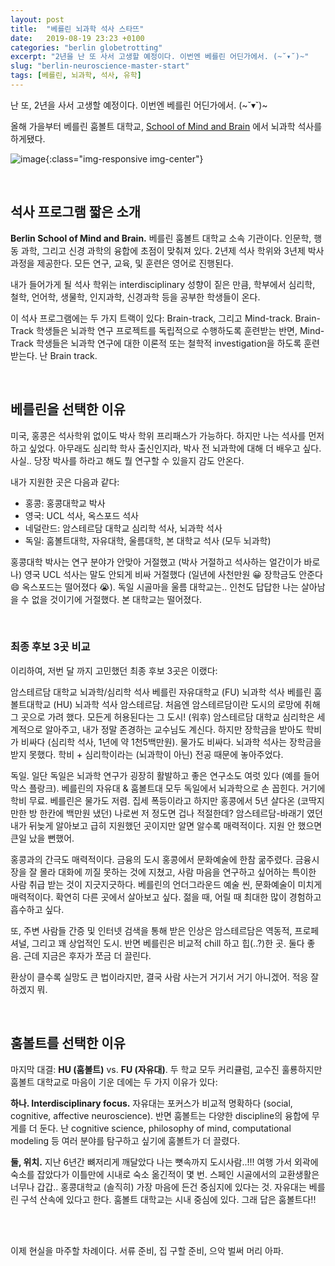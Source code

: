 ```yaml
---
layout: post
title:  "베를린 뇌과학 석사 스타뜨"
date:   2019-08-19 23:23 +0100
categories: "berlin globetrotting"
excerpt: "2년을 난 또 사서 고생할 예정이다. 이번엔 베를린 어딘가에서. (~˘▾˘)~"
slug: "berlin-neuroscience-master-start"
tags: [베를린, 뇌과학, 석사, 유학]
---
```


난 또, 2년을 사서 고생할 예정이다. 이번엔 베를린 어딘가에서. (~˘▾˘)~

올해 가을부터 베를린 훔볼트 대학교, [School of Mind and Brain](http://www.mind-and-brain.de/home/) 에서 뇌과학 석사를 하게됐다.

![image](https://i1.wp.com/media.giphy.com/media/3oz8xRF0v9WMAUVLNK/giphy.gif?resize=467%2C311&ssl=1){:class="img-responsive img-center"}

<br>

## 석사 프로그램 짧은 소개

**Berlin School of Mind and Brain.** 베를린 훔볼트 대학교 소속 기관이다. 인문학, 행동 과학, 그리고 신경 과학의 융합에 초점이 맞춰져 있다. 2년제 석사 학위와 3년제 박사 과정을 제공한다. 모든 연구, 교육, 및 훈련은 영어로 진행된다.

내가 들어가게 될 석사 학위는 interdisciplinary 성향이 짙은 만큼, 학부에서 심리학, 철학, 언어학, 생물학, 인지과학, 신경과학 등을 공부한 학생들이 온다.

이 석사 프로그램에는 두 가지 트랙이 있다: Brain-track, 그리고 Mind-track. Brain-Track 학생들은 뇌과학 연구 프로젝트를 독립적으로 수행하도록 훈련받는 반면, Mind-Track 학생들은 뇌과학 연구에 대한 이론적 또는 철학적 investigation을 하도록 훈련받는다. 난 Brain track.

<br>

## 베를린을 선택한 이유
미국, 홍콩은 석사학위 없이도 박사 학위 프리패스가 가능하다. 하지만 나는 석사를 먼저 하고 싶었다. 아무래도 심리학 학사 출신인지라, 박사 전 뇌과학에 대해 더 배우고 싶다. 사실.. 당장 박사를 하라고 해도 뭘 연구할 수 있을지 감도 안온다.

내가 지원한 곳은 다음과 같다:
* 홍콩: 홍콩대학교 박사
* 영국: UCL 석사, 옥스포드 석사
* 네덜란드: 암스테르담 대학교 심리학 석사, 뇌과학 석사
* 독일: 훔볼트대학, 자유대학, 울름대학, 본 대학교 석사 (모두 뇌과학)

홍콩대학 박사는 연구 분야가 안맞아 거절했고 (박사 거절하고 석사하는 얼간이가 바로 나) 영국 UCL 석사는 말도 안되게 비싸 거절했다 (일년에 사천만원 😀 장학금도 안준다 😄 옥스포드는 떨어졌다 😭). 독일 시골마을 울름 대학교는.. 인천도 답답한 나는 살아남을 수 없을 것이기에 거절했다. 본 대학교는 떨어졌다.

<br>

### 최종 후보 3곳 비교
이리하여, 저번 달 까지 고민했던 최종 후보 3곳은 이랬다:

암스테르담 대학교 뇌과학/심리학 석사
베를린 자유대학교 (FU) 뇌과학 석사 
베를린 훔볼트대학교 (HU) 뇌과학 석사
암스테르담. 처음엔 암스테르담이란 도시의 로망에 취해 그 곳으로 가려 했다. 모든게 허용된다는 그 도시! (워후) 암스테르담 대학교 심리학은 세계적으로 알아주고, 내가 정말 존경하는 교수님도 계신다. 하지만 장학금을 받아도 학비가 비싸다 (심리학 석사, 1년에 약 1천5백만원). 물가도 비싸다. 뇌과학 석사는 장학금을 받지 못했다. 학비 + 심리학이라는 (뇌과학이 아닌) 전공 때문에 놓아주었다.

독일. 일단 독일은 뇌과학 연구가 굉장히 활발하고 좋은 연구소도 여럿 있다 (예를 들어 막스 플랑크). 베를린의 자유대 & 훔볼트대 모두 독일에서 뇌과학으로 손 꼽힌다. 거기에 학비 무료. 베를린은 물가도 저렴. 집세 폭등이라고 하지만 홍콩에서 5년 살다온 (코딱지만한 방 한칸에 백만원 냈던) 나로썬 저 정도면 겁나 적절한데? 암스테르담-바래기 였던 내가 뒤늦게 알아보고 급히 지원했던 곳이지만 알면 알수록 매력적이다. 지원 안 했으면 큰일 났을 뻔했어.

홍콩과의 간극도 매력적이다. 금융의 도시 홍콩에서 문화예술에 한참 굶주렸다. 금융시장을 잘 몰라 대화에 끼질 못하는 것에 지쳤고, 사람 마음을 연구하고 싶어하는 특이한 사람 취급 받는 것이 지긋지긋하다. 베를린의 언더그라운드 예술 씬, 문화예술이 미치게 매력적이다. 확연히 다른 곳에서 살아보고 싶다. 젊을 때, 어릴 때 최대한 많이 경험하고 흡수하고 싶다.

또, 주변 사람들 간증 및 인터넷 검색을 통해 받은 인상은 암스테르담은 역동적, 프로페셔널, 그리고 꽤 상업적인 도시. 반면 베를린은 비교적 chill 하고 힙(..?)한 곳. 둘다 좋음. 근데 지금은 후자가 쪼금 더 끌린다.

환상이 클수록 실망도 큰 법이라지만, 결국 사람 사는거 거기서 거기 아니겠어. 적응 잘 하겠지 뭐.

<br>

## 훔볼트를 선택한 이유
마지막 대결: **HU (훔볼트)** vs. **FU (자유대)**. 두 학교 모두 커리큘럼, 교수진 훌룡하지만 훔볼트 대학교로 마음이 기운 데에는 두 가지 이유가 있다:

**하나. Interdisciplinary focus.** 자유대는 포커스가 비교적 명확하다 (social, cognitive, affective neuroscience). 반면 훔볼트는 다양한 discipline의 융합에 무게를 더 둔다. 난 cognitive science, philosophy of mind, computational modeling 등 여러 분야를 탐구하고 싶기에 훔볼트가 더 끌렸다.

**둘, 위치.** 지난 6년간 뼈저리게 깨달았다 나는 뼛속까지 도시사람..!!! 여행 가서 외곽에 숙소를 잡았다가 이틀만에 시내로 숙소 옮긴적이 몇 번. 스페인 시골에서의 교환생활은 너무나 갑갑.. 홍콩대학교 (솔직히) 가장 마음에 든건 중심지에 있다는 것. 자유대는 베를린 구석 산속에 있다고 한다. 훔볼트 대학교는 시내 중심에 있다. 그래 답은 훔볼트다!! 

<br><br>

이제 현실을 마주할 차례이다. 서류 준비, 집 구할 준비, 으악 벌써 머리 아파.


